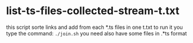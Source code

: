 # list-ts-files-collected-stream-t.txt
this script sorte links and add from each *.ts files in one t.txt
to run it you type the command:
<code>./join.sh</code>
you need also have some files in .*ts format
